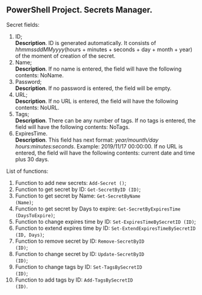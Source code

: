 ## PowerShell Project. Secrets Manager.
Secret fields:
1) ID; <br>
**Description**. ID is generated automatically. It consists of *hhmmssddMMyyyy*(hours + minutes + seconds + day + month + year) of the moment of creation of the secret.
2) Name; <br>
**Description**. If no name is entered, the field will have the following contents: NoName.
3) Password; <br>
**Description**. If no password is entered, the field will be empty.
4) URL; <br>
**Description**. If no URL is entered, the field will have the following contents: NoURL.
5) Tags; <br>
**Description**. There can be any number of tags. If no tags is entered, the field will have the following contents: NoTags.
6) ExpiresTime. <br>
**Description**. This field has next format: *year/mounth/day hours:minutes:seconds*. Example: 2019/11/17 00:00:00. If no URL is entered, the field will have the following contents: current date and time plus 30 days.

List of functions:
1) Function to add new secrets: <code>Add-Secret ()</code>;
2) Function to get secret by ID: <code>Get-SecretByID (ID)</code>;
3) Function to get secret by Name: <code>Get-SecretByName (Name)</code>;
4) Function to get secret by Days to expire: <code>Get-SecretByExpiresTime (DaysToExpire)</code>;
5) Function to change expires time by ID: <code>Set-ExpiresTimeBySecretID (ID)</code>;
6) Function to extend expires time by ID: <code>Set-ExtendExpiresTimeBySecretID (ID, Days)</code>;
7) Function to remove secret by ID: <code>Remove-SecretByID (ID)</code>;
8) Function to change secret by ID: <code>Update-SecretByID (ID)</code>;
9) Function to change tags by ID: <code>Set-TagsBySecretID (ID)</code>;
10) Function to add tags by ID: <code>Add-TagsBySecretID (ID)</code>.
